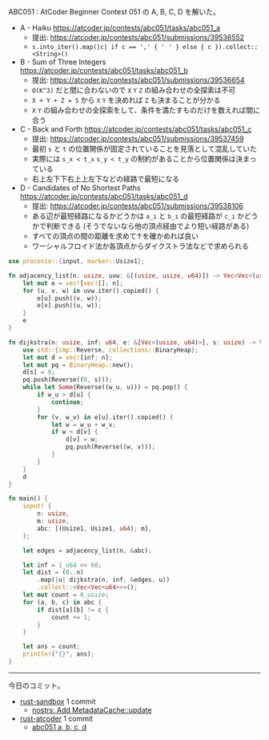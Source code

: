 ABC051 : AtCoder Beginner Contest 051 の A, B, C, D を解いた。

- A - Haiku
  <https://atcoder.jp/contests/abc051/tasks/abc051_a>
  - 提出: <https://atcoder.jp/contests/abc051/submissions/39536552>
  - `s.into_iter().map(|c| if c == ',' { ' ' } else { c }).collect::<String>()`
- B - Sum of Three Integers
  <https://atcoder.jp/contests/abc051/tasks/abc051_b>
  - 提出: <https://atcoder.jp/contests/abc051/submissions/39536654>
  - `O(K^3)` だと間に合わないので `X` `Y` `Z` の組み合わせの全探索は不可
  - `X + Y + Z = S` から `X` `Y` を決めれば `Z` も決まることが分かる
  - `X` `Y` の組み合わせの全探索をして、条件を満たすものだけを数えれば間に合う
- C - Back and Forth
  <https://atcoder.jp/contests/abc051/tasks/abc051_c>
  - 提出: <https://atcoder.jp/contests/abc051/submissions/39537459>
  - 最初 `s` と `t` の位置関係が固定されていることを見落として混乱していた
  - 実際には `s_x < t_x` `s_y < t_y` の制約があることから位置関係は決まっている
  - 右上左下下右上上左下などの経路で最短になる
- D - Candidates of No Shortest Paths
  <https://atcoder.jp/contests/abc051/tasks/abc051_d>
  - 提出: <https://atcoder.jp/contests/abc051/submissions/39538106>
  - ある辺が最短経路になるかどうかは `a_i` と `b_i` の最短経路が `c_i` かどうかで判断できる (そうでないなら他の頂点経由でより短い経路がある)
  - すべての頂点の間の距離を求めて↑を確かめれば良い
  - ワーシャルフロイド法か各頂点からダイクストラ法などで求められる

```rust
use proconio::{input, marker::Usize1};

fn adjacency_list(n: usize, uvw: &[(usize, usize, u64)]) -> Vec<Vec<(usize, u64)>> {
    let mut e = vec![vec![]; n];
    for (u, v, w) in uvw.iter().copied() {
        e[u].push((v, w));
        e[v].push((u, w));
    }
    e
}

fn dijkstra(n: usize, inf: u64, e: &[Vec<(usize, u64)>], s: usize) -> Vec<u64> {
    use std::{cmp::Reverse, collections::BinaryHeap};
    let mut d = vec![inf; n];
    let mut pq = BinaryHeap::new();
    d[s] = 0;
    pq.push(Reverse((0, s)));
    while let Some(Reverse((w_u, u))) = pq.pop() {
        if w_u > d[u] {
            continue;
        }
        for (v, w_v) in e[u].iter().copied() {
            let w = w_u + w_v;
            if w < d[v] {
                d[v] = w;
                pq.push(Reverse((w, v)));
            }
        }
    }
    d
}

fn main() {
    input! {
        n: usize,
        m: usize,
        abc: [(Usize1, Usize1, u64); m],
    };

    let edges = adjacency_list(n, &abc);

    let inf = 1_u64 << 60;
    let dist = (0..n)
        .map(|u| dijkstra(n, inf, &edges, u))
        .collect::<Vec<Vec<u64>>>();
    let mut count = 0_usize;
    for (a, b, c) in abc {
        if dist[a][b] != c {
            count += 1;
        }
    }

    let ans = count;
    println!("{}", ans);
}
```

---

今日のコミット。

- [rust-sandbox](https://github.com/bouzuya/rust-sandbox) 1 commit
  - [nostrs: Add MetadataCache::update](https://github.com/bouzuya/rust-sandbox/commit/bedf62615afacec1ad70f173e506da5576b87c44)
- [rust-atcoder](https://github.com/bouzuya/rust-atcoder) 1 commit
  - [abc051 a, b, c, d](https://github.com/bouzuya/rust-atcoder/commit/76fdefa2a7a271f81747b5bfb682495bdff33bc8)
